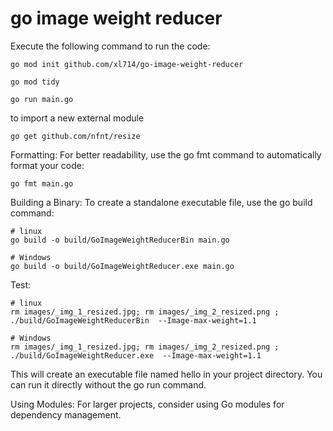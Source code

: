 # go image weight reducer

Execute the following command to run the code:

```
go mod init github.com/xl714/go-image-weight-reducer
 
go mod tidy

go run main.go
```

to import a new external module

```
go get github.com/nfnt/resize
```

Formatting: For better readability, use the go fmt command to automatically format your code:

```
go fmt main.go
```

Building a Binary: To create a standalone executable file, use the go build command:

```
# linux
go build -o build/GoImageWeightReducerBin main.go

# Windows
go build -o build/GoImageWeightReducer.exe main.go
```

Test:

```
# linux
rm images/_img_1_resized.jpg; rm images/_img_2_resized.png ; ./build/GoImageWeightReducerBin  --Image-max-weight=1.1

# Windows
rm images/_img_1_resized.jpg; rm images/_img_2_resized.png ; ./build/GoImageWeightReducer.exe  --Image-max-weight=1.1
```
 

This will create an executable file named hello in your project directory. You can run it directly without the go run command.

Using Modules: For larger projects, consider using Go modules for dependency management.
